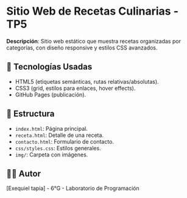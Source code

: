 # Sitio Web de Recetas Culinarias - TP5  

**Descripción**: Sitio web estático que muestra recetas organizadas por categorías, con diseño responsive y estilos CSS avanzados.  

## 🚀 Tecnologías Usadas
- HTML5 (etiquetas semánticas, rutas relativas/absolutas).  
- CSS3 (grid, estilos para enlaces, hover effects).  
- GitHub Pages (publicación).  

## 📂 Estructura
- `index.html`: Página principal.  
- `receta.html`: Detalle de una receta.  
- `contacto.html`: Formulario de contacto.  
- `css/styles.css`: Estilos generales.  
- `img/`: Carpeta con imágenes.  

## 👨‍💻 Autor  
[Exequiel tapia] - 6°G - Laboratorio de Programación
